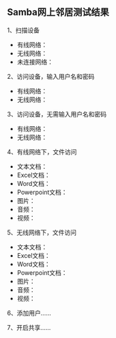 ## Samba网上邻居测试结果

1、扫描设备
- 有线网络：
- 无线网络：
- 未连接网络：

2、访问设备，输入用户名和密码
- 有线网络：
- 无线网络：

3、访问设备，无需输入用户名和密码
- 有线网络：
- 无线网络：

4、有线网络下，文件访问
- 文本文档：
- Excel文档：
- Word文档：
- Powerpoint文档：
- 图片：
- 音频：
- 视频：

5、无线网络下，文件访问
- 文本文档：
- Excel文档：
- Word文档：
- Powerpoint文档：
- 图片：
- 音频：
- 视频：

6、添加用户......

7、开启共享......
